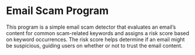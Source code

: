 # Email Scam Program

This program is a simple email scam detector that evaluates an email’s content for common scam-related keywords and assigns a risk score based on keyword occurrences. The risk score helps determine if an email might be suspicious, guiding users on whether or not to trust the email content.
